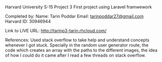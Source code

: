 Harvard University S-15
Project 3
First project using Laravel framwework

Completed by:
Name: Tarin Poddar
Email: tarinpoddar27@gmail.com
Harvard ID: 30946944

Link to LIVE URL: http://tarinp3-tarin.rhcloud.com/

References:
Used stack overflow to take help and understand concepts whenever I got stuck.
Specially in the random user generator route, the code which creates an array with 
the paths to the different images, the idea of how I could do it came after I read 
a few threads on stack overflow.